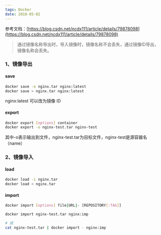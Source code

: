```yaml
---
tags: Docker
date: 2018-05-02
---
```


参考文档：[https://blog.csdn.net/ncdx111/article/details/79878098](https://blog.csdn.net/ncdx111/article/details/79878098)

> 通过镜像名称导出时，导入镜像时，镜像名称不会丢失，通过镜像ID导出，镜像名称会丢失。


### 1、镜像导出
#### save

```bash
docker save -o nginx.tar nginx:latest
docker save > nginx.tar nginx:latest
```

nginx:latest 可以改为镜像 ID

#### export

```bash
docker export [options] container
docker export -o nginx-test.tar nginx-test
```

其中-o表示输出到文件，nginx-test.tar为目标文件，nginx-test是源容器名（name）

### 2、镜像导入
#### load

```bash
docker load -i nginx.tar
docker load < nginx.tar
```

#### import

```bash
docker import [options] file|URL|- [REPOSITORY[:TAG]]
```

```bash
docker import nginx-test.tar nginx:imp

# 或
cat nginx-test.tar | docker import - nginx:imp
```
